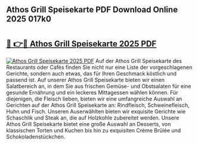 ## Athos Grill Speisekarte PDF Download Online 2025 017k0

# <h2><a href="http://gcc5zsj.nevu.top/?p=Athos+Grill+Speisekarte">🔗 👉🔴 Athos Grill Speisekarte 2025 PDF</a></h2>

[![Athos Grill Speisekarte 2025 PDF](https://i.imgur.com/dBaPXMq.png)](http://gcc5zsj.nevu.top/?p=Athos+Grill+Speisekarte)
Auf der Athos Grill Speisekarte des Restaurants oder Cafés finden Sie nicht nur eine Liste der vorgeschlagenen Gerichte, sondern auch etwas, das für Ihren Geschmack köstlich und passend ist. Auf unserer Athos Grill Speisekarte bieten wir einen Salatbereich an, in dem Sie aus frischen Gemüse- und Obstsalaten für eine gesunde Ernährung und ein leckeres Mittagessen wählen können. Für diejenigen, die Fleisch lieben, bieten wir eine umfangreiche Auswahl an Gerichten auf der Athos Grill Speisekarte an: Rindfleisch, Schweinefleisch, Huhn und Fisch. Unseren Auserwählten bieten wir exquisite Gerichte wie Schaschlik und Steak an, die auf Holzkohle zubereitet werden. Unsere Athos Grill Speisekarte bietet eine große Auswahl an Desserts, von klassischen Torten und Kuchen bis hin zu exquisiten Crème Brûlée und Schokoladenstückchen.
